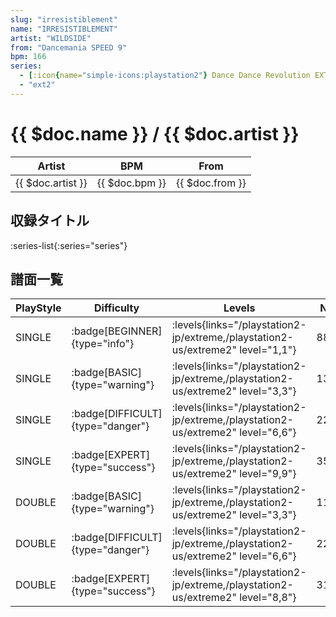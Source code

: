 ```yaml
---
slug: "irresistiblement"
name: "IRRESISTIBLEMENT"
artist: "WILDSIDE"
from: "Dancemania SPEED 9"
bpm: 166
series:
  - [:icon{name="simple-icons:playstation2"} Dance Dance Revolution EXTREME :icon{name="flag:jp-4x3"}](/playstation2-jp/extreme)
  - "ext2"
---
```


# {{ $doc.name }} / {{ $doc.artist }}

|Artist|BPM|From|
|------|---|----|
|{{ $doc.artist }}|{{ $doc.bpm }}|{{ $doc.from }}|

## 収録タイトル

:series-list{:series="series"}

## 譜面一覧

|PlayStyle|Difficulty|Levels|Notes|Movie|
|---------|----------|------|-----|-----|
|SINGLE| :badge[BEGINNER]{type="info"}| :levels{links="/playstation2-jp/extreme,/playstation2-us/extreme2" level="1,1"}|88/0||
|SINGLE| :badge[BASIC]{type="warning"}| :levels{links="/playstation2-jp/extreme,/playstation2-us/extreme2" level="3,3"}|135/10||
|SINGLE| :badge[DIFFICULT]{type="danger"}| :levels{links="/playstation2-jp/extreme,/playstation2-us/extreme2" level="6,6"}|220/3||
|SINGLE| :badge[EXPERT]{type="success"}| :levels{links="/playstation2-jp/extreme,/playstation2-us/extreme2" level="9,9"}|355/3||
|DOUBLE| :badge[BASIC]{type="warning"}| :levels{links="/playstation2-jp/extreme,/playstation2-us/extreme2" level="3,3"}|110/3||
|DOUBLE| :badge[DIFFICULT]{type="danger"}| :levels{links="/playstation2-jp/extreme,/playstation2-us/extreme2" level="6,6"}|228/3||
|DOUBLE| :badge[EXPERT]{type="success"}| :levels{links="/playstation2-jp/extreme,/playstation2-us/extreme2" level="8,8"}|312/6||
